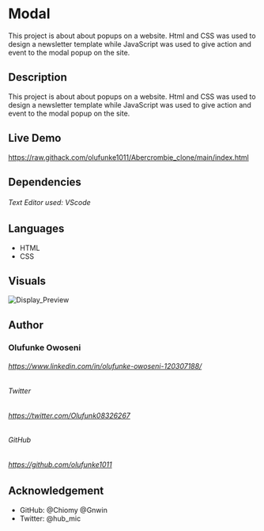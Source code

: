 # Modal
This project is about about popups on a website. Html and CSS was used to design a newsletter template while JavaScript was used to give action and event to the modal popup on the site.

## Description
This project is about about popups on a website. Html and CSS was used to design a newsletter template while JavaScript was used to give action and event to the modal popup on the site.


## Live Demo

https://raw.githack.com/olufunke1011/Abercrombie_clone/main/index.html

## Dependencies

###### Text Editor used: VScode

## Languages

- HTML
- CSS

## Visuals

![Display_Preview](/Asset/images/demo.png "page_preview")

## Author

###  Olufunke Owoseni

###### https://www.linkedin.com/in/olufunke-owoseni-120307188/

###### Twitter

###### https://twitter.com/Olufunk08326267

###### GitHub 

###### https://github.com/olufunke1011

## Acknowledgement

- GitHub: @Chiomy @Gnwin
- Twitter: @hub_mic
